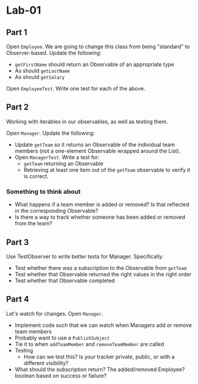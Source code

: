 # Lab-01

## Part 1

Open `Employee`. We are going to change this class from being "standard" to 
Observer-based. Update the following:

* `getFirstName` should return an Observable of an appropriate type
* As should `getLastName`
* As should `getSalary`

Open `EmployeeTest`. Write one test for each of the above. 

## Part 2

Working with iterables in our observables, as well as testing them.

Open `Manager`. Update the following:

* Update `getTeam` so it returns an Observable of the individual team members (not a one-element
  Observable wrapped around the List). 
* Open `ManagerTest`. Write a test for:
  * `getTeam` returning an Observable
  * Retrieving at least one item out of the `getTeam` observable to verify it is correct.

### Something to think about
* What happens if a team member is added or removed? Is that reflected in the
  corresponding Observable?
* Is there a way to track whether someone has been added or removed from the team?

## Part 3

Use TestObserver to write better tests for Manager. Specifically:
* Test whether there was a subscription to the Observable from `getTeam`
* Test whether that Observable returned the right values in the right order
* Test whether that Observable completed

## Part 4

Let's watch for changes. Open `Manager`. 

* Implement code such that we can watch when Managers add or remove team members
* Probably want to use a `PublishSubject`
* Tie it to when `addTeamMember` and `removeTeamMember` are called
* Testing
  * How can we test this? Is your tracker private, public, or with a different visibility?
* What should the subscription return? The added/removed Employee? boolean based on success or failure?
